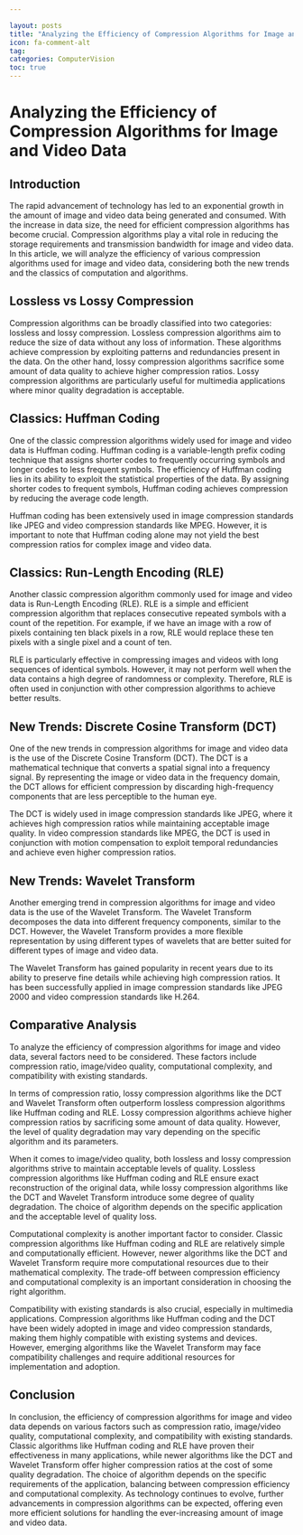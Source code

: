 ```yaml
---

layout: posts
title: "Analyzing the Efficiency of Compression Algorithms for Image and Video Data"
icon: fa-comment-alt
tag:      
categories: ComputerVision
toc: true
---
```




# Analyzing the Efficiency of Compression Algorithms for Image and Video Data

## Introduction

The rapid advancement of technology has led to an exponential growth in the amount of image and video data being generated and consumed. With the increase in data size, the need for efficient compression algorithms has become crucial. Compression algorithms play a vital role in reducing the storage requirements and transmission bandwidth for image and video data. In this article, we will analyze the efficiency of various compression algorithms used for image and video data, considering both the new trends and the classics of computation and algorithms.

## Lossless vs Lossy Compression

Compression algorithms can be broadly classified into two categories: lossless and lossy compression. Lossless compression algorithms aim to reduce the size of data without any loss of information. These algorithms achieve compression by exploiting patterns and redundancies present in the data. On the other hand, lossy compression algorithms sacrifice some amount of data quality to achieve higher compression ratios. Lossy compression algorithms are particularly useful for multimedia applications where minor quality degradation is acceptable.

## Classics: Huffman Coding

One of the classic compression algorithms widely used for image and video data is Huffman coding. Huffman coding is a variable-length prefix coding technique that assigns shorter codes to frequently occurring symbols and longer codes to less frequent symbols. The efficiency of Huffman coding lies in its ability to exploit the statistical properties of the data. By assigning shorter codes to frequent symbols, Huffman coding achieves compression by reducing the average code length.

Huffman coding has been extensively used in image compression standards like JPEG and video compression standards like MPEG. However, it is important to note that Huffman coding alone may not yield the best compression ratios for complex image and video data.

## Classics: Run-Length Encoding (RLE)

Another classic compression algorithm commonly used for image and video data is Run-Length Encoding (RLE). RLE is a simple and efficient compression algorithm that replaces consecutive repeated symbols with a count of the repetition. For example, if we have an image with a row of pixels containing ten black pixels in a row, RLE would replace these ten pixels with a single pixel and a count of ten.

RLE is particularly effective in compressing images and videos with long sequences of identical symbols. However, it may not perform well when the data contains a high degree of randomness or complexity. Therefore, RLE is often used in conjunction with other compression algorithms to achieve better results.

## New Trends: Discrete Cosine Transform (DCT)

One of the new trends in compression algorithms for image and video data is the use of the Discrete Cosine Transform (DCT). The DCT is a mathematical technique that converts a spatial signal into a frequency signal. By representing the image or video data in the frequency domain, the DCT allows for efficient compression by discarding high-frequency components that are less perceptible to the human eye.

The DCT is widely used in image compression standards like JPEG, where it achieves high compression ratios while maintaining acceptable image quality. In video compression standards like MPEG, the DCT is used in conjunction with motion compensation to exploit temporal redundancies and achieve even higher compression ratios.

## New Trends: Wavelet Transform

Another emerging trend in compression algorithms for image and video data is the use of the Wavelet Transform. The Wavelet Transform decomposes the data into different frequency components, similar to the DCT. However, the Wavelet Transform provides a more flexible representation by using different types of wavelets that are better suited for different types of image and video data.

The Wavelet Transform has gained popularity in recent years due to its ability to preserve fine details while achieving high compression ratios. It has been successfully applied in image compression standards like JPEG 2000 and video compression standards like H.264.

## Comparative Analysis

To analyze the efficiency of compression algorithms for image and video data, several factors need to be considered. These factors include compression ratio, image/video quality, computational complexity, and compatibility with existing standards.

In terms of compression ratio, lossy compression algorithms like the DCT and Wavelet Transform often outperform lossless compression algorithms like Huffman coding and RLE. Lossy compression algorithms achieve higher compression ratios by sacrificing some amount of data quality. However, the level of quality degradation may vary depending on the specific algorithm and its parameters.

When it comes to image/video quality, both lossless and lossy compression algorithms strive to maintain acceptable levels of quality. Lossless compression algorithms like Huffman coding and RLE ensure exact reconstruction of the original data, while lossy compression algorithms like the DCT and Wavelet Transform introduce some degree of quality degradation. The choice of algorithm depends on the specific application and the acceptable level of quality loss.

Computational complexity is another important factor to consider. Classic compression algorithms like Huffman coding and RLE are relatively simple and computationally efficient. However, newer algorithms like the DCT and Wavelet Transform require more computational resources due to their mathematical complexity. The trade-off between compression efficiency and computational complexity is an important consideration in choosing the right algorithm.

Compatibility with existing standards is also crucial, especially in multimedia applications. Compression algorithms like Huffman coding and the DCT have been widely adopted in image and video compression standards, making them highly compatible with existing systems and devices. However, emerging algorithms like the Wavelet Transform may face compatibility challenges and require additional resources for implementation and adoption.

## Conclusion

In conclusion, the efficiency of compression algorithms for image and video data depends on various factors such as compression ratio, image/video quality, computational complexity, and compatibility with existing standards. Classic algorithms like Huffman coding and RLE have proven their effectiveness in many applications, while newer algorithms like the DCT and Wavelet Transform offer higher compression ratios at the cost of some quality degradation. The choice of algorithm depends on the specific requirements of the application, balancing between compression efficiency and computational complexity. As technology continues to evolve, further advancements in compression algorithms can be expected, offering even more efficient solutions for handling the ever-increasing amount of image and video data.